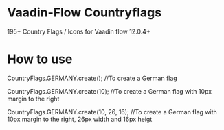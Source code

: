 # Vaadin-Flow Countryflags
195+ Country Flags / Icons for Vaadin flow 12.0.4+

# How to use

CountryFlags.GERMANY.create(); //To create a German flag

CountryFlags.GERMANY.create(10); //To create a German flag with 10px margin to the right

CountryFlags.GERMANY.create(10, 26, 16); //To create a German flag with 10px margin to the right, 26px width and 16px heigt

